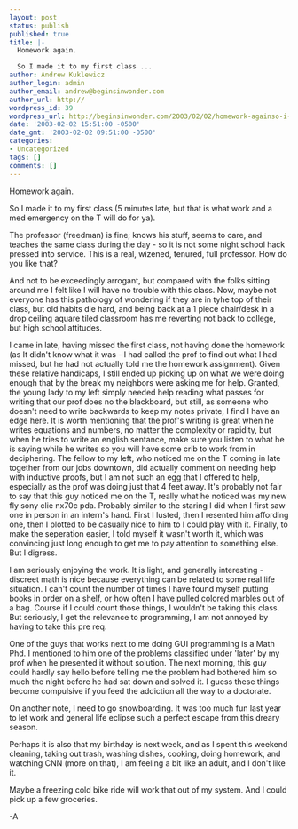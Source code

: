 ```yaml
---
layout: post
status: publish
published: true
title: |-
  Homework again.

  So I made it to my first class ...
author: Andrew Kuklewicz
author_login: admin
author_email: andrew@beginsinwonder.com
author_url: http://
wordpress_id: 39
wordpress_url: http://beginsinwonder.com/2003/02/02/homework-againso-i-made-it-to-my-first-class/
date: '2003-02-02 15:51:00 -0500'
date_gmt: '2003-02-02 09:51:00 -0500'
categories:
- Uncategorized
tags: []
comments: []
---
```

<p>Homework again.</p>
<p>So I made it to my first class (5 minutes late, but that is what work and a med emergency on the T will do for ya).</p>
<p>The professor (freedman) is fine; knows his stuff, seems to care, and teaches the same class during the day - so it is not some night school hack pressed into service.  This is a real, wizened, tenured, full professor. How do you like that?</p>
<p>And not to be exceedingly arrogant, but compared with the folks sitting around me I felt like I will have no trouble with this class.  Now, maybe not everyone has this pathology of wondering if they are in tyhe top of their class, but old habits die hard, and being back at a 1 piece chair/desk in a drop ceiling aquare tiled classroom has me reverting not back to college, but high school attitudes.  </p>
<p>I came in late, having missed the first class, not having done the homework (as It didn't know what it was - I had called the prof to find out what I had missed, but he had not actually told me the homework assignment). Given these relative handicaps, I still ended up picking up on what we were doing enough that by the break my neighbors were asking me for help. Granted, the young lady to my left simply needed help reading what passes for writing that our prof does no the blackboard, but still, as someone who doesn't need to write backwards to keep my notes private, I find I have an edge here.  It is worth mentioning that the prof's writing is great when he writes equations and numbers, no matter the complexity or rapidity, but when he tries to write an english sentance, make sure you listen to what he is saying while he writes so you will have some crib to work from in deciphering.  The fellow to my left, who noticed me on the T coming in late together from our jobs downtown, did actually comment on needing help with inductive proofs, but I am not such an egg that I offered to help, especially as the prof was doing just that 4 feet away.   It's probably not fair to say that this guy noticed me on the T, really what he noticed was my new fly sony clie nx70c pda.  Probably similar to the staring I did when I first saw one in person in an intern's hand.  First I lusted, then I resented him affording one, then I plotted to be casually nice to him to I could play with it.  Finally, to make the seperation easier, I told myself it wasn't worth it, which was convincing just long enough to get me to pay attention to something else.  But I digress.</p>
<p>I am seriously enjoying the work.  It is light, and generally interesting - discreet math is nice because everything can be related to some real life situation.  I can't count the number of times I have found myself putting books in order  on a shelf, or how often I have pulled colored marbles out of a bag. Course if I could count those things, I wouldn't be taking this class.  But seriously, I get the relevance to programming, I am not annoyed by having to take this pre req.</p>
<p>One of the guys that works next to me doing GUI programming is a Math Phd.  I mentioned to him one of the  problems classified under 'later' by my prof when he presented it without solution.  The next morning, this guy could hardly say hello before telling me the problem had bothered him so much the night before he had sat down and solved it.  I guess these things become compulsive if you feed the addiction all the way to a doctorate.</p>
<p>On another note, I need to go snowboarding.   It was too much fun last year to let work and general life eclipse such a perfect escape from this dreary season.</p>
<p>Perhaps it is also that my birthday is next week, and as I spent this weekend cleaning, taking out trash, washing dishes, cooking, doing homework, and watching CNN (more on that), I am feeling a bit like an adult, and I don't like it.</p>
<p>Maybe a freezing cold bike ride will work that out of my system.  And I could pick up a few groceries.</p>
<p>-A</p>

